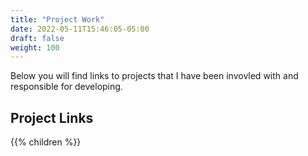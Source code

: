 ```yaml
---
title: "Project Work"
date: 2022-05-11T15:46:05-05:00
draft: false
weight: 100
---
```


Below you will find links to projects that I have been invovled with and responsible for developing.

## Project Links

{{% children %}}
